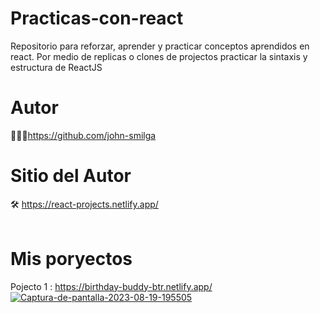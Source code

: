 # Practicas-con-react
Repositorio para reforzar, aprender y practicar conceptos aprendidos en react. Por medio de replicas o clones de projectos practicar la sintaxis y estructura de ReactJS <br/>

# Autor
👨🏼‍🎓https://github.com/john-smilga
# Sitio del Autor
🛠️ https://react-projects.netlify.app/ <br/> <br/>

# Mis poryectos
Pojecto 1 : https://birthday-buddy-btr.netlify.app/ <br/>
<a href="https://ibb.co/y5SpvwM"><img src="https://i.ibb.co/QndkS2q/Captura-de-pantalla-2023-08-19-195505.png" alt="Captura-de-pantalla-2023-08-19-195505" border="0"></a>
